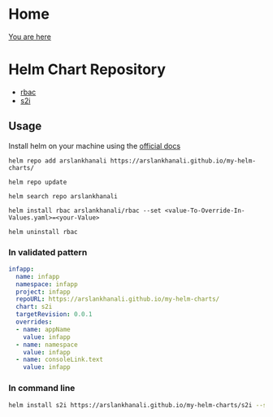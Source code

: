 # Home
[You are here](https://arslankhanali.github.io/my-helm-charts/)

# Helm Chart Repository

- [rbac](https://github.com/arslankhanali/my-helm-charts/tree/main/charts/rbac)
- [s2i](https://github.com/arslankhanali/my-helm-charts/tree/main/charts/s2i)



## Usage

Install helm on your machine using the [official docs](https://helm.sh/docs/intro/install/)

```shell
helm repo add arslankhanali https://arslankhanali.github.io/my-helm-charts/
```
```shell
helm repo update
```
```shell
helm search repo arslankhanali
```
```shell
helm install rbac arslankhanali/rbac --set <value-To-Override-In-Values.yaml>=<your-Value>
```

```shell
helm uninstall rbac
```

### In validated pattern
```yml
infapp:
  name: infapp
  namespace: infapp
  project: infapp
  repoURL: https://arslankhanali.github.io/my-helm-charts/
  chart: s2i
  targetRevision: 0.0.1 
  overrides:
  - name: appName
    value: infapp
  - name: namespace
    value: infapp
  - name: consoleLink.text
    value: infapp
```

### In command line
``` sh 
helm install s2i https://arslankhanali.github.io/my-helm-charts/s2i --set appName=infapp
```
